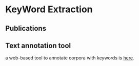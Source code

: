 # KeyWord Extraction
## Publications

## Text annotation tool
a web-based tool to annotate corpora with keywords is  [here](http://lv11ee-001-site1.htempurl.com).
